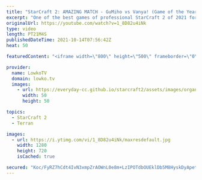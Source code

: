 ```yaml
---
title: "StarCraft 2: AMAZING MATCH - GuMiho vs Vanya! (Game of the Year?)"
excerpt: "One of the best games of professional StarCraft 2 of 2021 for sure. In this epic game of Zerg versus Terran between Vanya and GuMiho, we watch a game that begins as every game does, but quickly spirals out of control.  Support my work on Patreon: http://www.patreon.com/lowkotv Become a YouTube member:"
originalUrl: https://youtube.com/watch?v=1_8D82u4iNk
type: video
length: PT21M4S
publishedDateTime: 2021-10-14T07:56:42Z
heat: 50

featuredContent: "<iframe width=\"800\" height=\"500\" frameborder=\"0\" src=\"https://www.youtube.com/embed/1_8D82u4iNk\" allow=\"accelerometer; autoplay; encrypted-media; gyroscope; picture-in-picture\" allowfullscreen></iframe>"

provider:
  name: LowkoTV
  domain: lowko.tv
  images:
    - url: https://everyday-cc.github.io/starcraft2/assets/images/organizations/lowko.tv-50x50.jpg
      width: 50
      height: 50

topics:
  - StarCraft 2
  - Terran

images:
  - url: https://i.ytimg.com/vi/1_8D82u4iNk/maxresdefault.jpg
    width: 1280
    height: 720
    isCached: true

secured: "Koc/FyRZ7hCdt4IvN3xmpZrAOWnL0e8m+LzIPOTdbOUEklDb5M8HyskDyApetwRqwe17o9PHmP/ZtVzi1ljT1ZDruSRr9FGQQZgX4/hRxxIh83WXO4BNxqVDfuBJSA/FqzzE5WdJSmv0Oa19mlzCVDVSX4N3jBLv+H6Zziy6xIj54AEKFeUdi6PEKaN9JrkP76oh/j3cFOjRUmS5xD20zXg020t1/XFp8knmlWyyC3/FLmymZTMFBf+nfTzWMIN6/Z1gCjho7eBpKFXHAjGGH0v7dWmeROVqJnQ/Ew55Oj1JIVdGLtpTKAyHS51jAkX3aM6+agzBIrPw2O+IzqRKaxTgfHghTBOZWsP6jMLaozPQpjndMbatZywpdtBXI5Ec/67+fH3d8kI5L/1MrtWJED4koPZ9mexoX8iFbLy6/EgHtLpAnABN/eudTrYJ6+nr;SUBtoz3PviWK30PS7QyKqg=="
---
```


